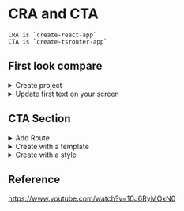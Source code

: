 # CRA and CTA

    CRA is `create-react-app`
    CTA is `create-tsrouter-app`

## First look compare

<details>
  <summary>Create project</summary>

  ##### CRA
  ```bash
  pnpx create-react-app cra-app
  cd cra-app
  pnpm start
  ```
  Then go to <http://localhost:3000>
  ##### CTA
  ```bash
  ```bash
  pnpx create-tsrouter-app cta-app
  cd cta-app
  pnpm start
  ```
  Then go to <http://localhost:3000>
</details>

<details>
  <summary>Update first text on your screen</summary>

  ##### CRA `Learn React` to `Learn React on CRA`
  ```bash
  nano src/App.js
  ```
  ```bash
  import logo from './logo.svg';
  import './App.css';

  function App() {
    return (
      <div className="App">
        <header className="App-header">
          <img src={logo} className="App-logo" alt="logo" />
          <p>
            Edit <code>src/App.js</code> and save to reload.
          </p>
          <a
            className="App-link"
            href="https://reactjs.org"
            target="_blank"
            rel="noopener noreferrer"
          >
            Learn React on CRA
          </a>
        </header>
      </div>
    );
  }
  ```
  ##### CTA `Learn React` to `Learn React on CTA`
  ```bash
  nano src/App.jsx
  ```
  ```bash
  import logo from "./logo.svg";
  import "./App.css";


  function App() {
    return (
      <div className="App">
        <header className="App-header">
          <img src={logo} className="App-logo" alt="logo" />
          <p>
            Edit <code>src/App.jsx</code> and save to reload.
          </p>
          <a
            className="App-link"
            href="https://reactjs.org"
            target="_blank"
            rel="noopener noreferrer"
          >
            Learn React on CTA
          </a>
          <a
            className="App-link"
            href="https://tanstack.com"
            target="_blank"
            rel="noopener noreferrer"
          >
            Learn TanStack
          </a>
        </header>
      </div>
    );
  }

  export default App;
  ```
</details>

## CTA Section

<details>
  <summary>Add Route</summary>
  
  ##### CTA clone `about` from `index`
  ```bash
  nano src/main.jsx
  ```
  ```bash
  ...
  const indexRoute = createRoute({
    getParentRoute: () => rootRoute,
    path: "/",
    component: App,
  });

  const aboutRoute = createRoute({
    getParentRoute: () => rootRoute,
    path: "/about",
    component: () => <div>About Route</div>,
  });

  # const routeTree = rootRoute.addChildren([indexRoute]);
  const routeTree = rootRoute.addChildren([indexRoute, aboutRoute]);
  ...
  ```
  Then go to <http://localhost:3000/about>
</details>

<details>
  <summary>Create with a template</summary>

  ##### Create new project with CTA
  ```bash
  pnpx create-tsrouter-app cta-app-with-template --template file-router
  cd cta-app-with-template
  pnpm start
  ```
  Then go to <http://localhost:3000>

  ##### Add new route
  ```bash
  nano src/routes/about.tsx
  ```
  ```bash
  import { createFileRoute } from "@tanstack/react-router";

  export const Route = createFileRoute("/about")({
      component: RouteComponent,
  });

  function RouteComponent() {
      return <div>About</div>;
  }
  ```
  Then go to <http://localhost:3000/about>
</details>

<details>
  <summary>Create with a style</summary>

  ##### Create new project with CTA
  ```bash
  pnpx create-tsrouter-app cta-app-with-style --template file-router --tailwind
  cd cta-app-with-style
  pnpm start
  ```
  Then go to <http://localhost:3000>
</details>

## Reference
<https://www.youtube.com/watch?v=10J6RyMOxN0>